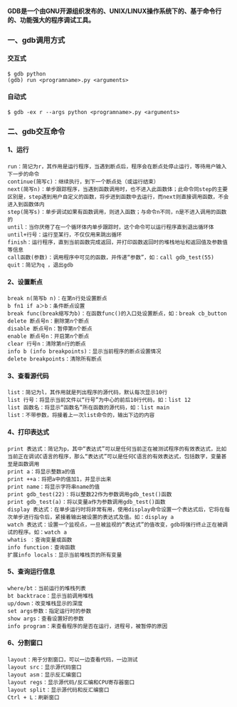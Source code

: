 #### GDB是一个由GNU开源组织发布的、UNIX/LINUX操作系统下的、基于命令行的、功能强大的程序调试工具。

### 一、gdb调用方式
#### 交互式
	$ gdb python
	(gdb) run <programname>.py <arguments>

#### 自动式
	$ gdb -ex r --args python <programname>.py <arguments>


### 二、gdb交互命令
#### 1、运行
	run：简记为r，其作用是运行程序，当遇到断点后，程序会在断点处停止运行，等待用户输入下一步的命令
	continue(简写c)：继续执行，到下一个断点处（或运行结束）
	next(简写n)：单步跟踪程序，当遇到函数调用时，也不进入此函数体；此命令同step的主要区别是，step遇到用户自定义的函数，将步进到函数中去运行，而next则直接调用函数，不会进入到函数体内
	step(简写s)：单步调试如果有函数调用，则进入函数；与命令n不同，n是不进入调用的函数的
	until：当你厌倦了在一个循环体内单步跟踪时，这个命令可以运行程序直到退出循环体
	until+行号：运行至某行，不仅仅用来跳出循环
	finish：运行程序，直到当前函数完成返回，并打印函数返回时的堆栈地址和返回值及参数值等信息
	call函数(参数)：调用程序中可见的函数，并传递“参数”，如：call gdb_test(55)
	quit：简记为q ，退出gdb
	
#### 2、设置断点
	break n(简写b n)：在第n行处设置断点
	b fn1 if a＞b：条件断点设置
	break func(break缩写为b)：在函数func()的入口处设置断点，如：break cb_button
	delete 断点号n：删除第n个断点
	disable 断点号n：暂停第n个断点
	enable 断点号n：开启第n个断点
	clear 行号n：清除第n行的断点
	info b (info breakpoints)：显示当前程序的断点设置情况
	delete breakpoints：清除所有断点
	
#### 3、查看源代码
	list：简记为l，其作用就是列出程序的源代码，默认每次显示10行
	list 行号：将显示当前文件以“行号”为中心的前后10行代码，如：list 12
	list 函数名：将显示“函数名”所在函数的源代码，如：list main
	list：不带参数，将接着上一次list命令的，输出下边的内容

#### 4、打印表达式
	print 表达式：简记为p，其中“表达式”可以是任何当前正在被测试程序的有效表达式，比如当前正在调试C语言的程序，那么“表达式”可以是任何C语言的有效表达式，包括数字，变量甚至是函数调用
	print a：将显示整数a的值
	print ++a：将把a中的值加1，并显示出来
	print name：将显示字符串name的值
	print gdb_test(22)：将以整数22作为参数调用gdb_test()函数
	print gdb_test(a)：将以变量a作为参数调用gdb_test()函数
	display 表达式：在单步运行时将非常有用，使用display命令设置一个表达式后，它将在每次单步进行指令后，紧接着输出被设置的表达式及值。如：display a
	watch 表达式：设置一个监视点，一旦被监视的“表达式”的值改变，gdb将强行终止正在被调试的程序。如：watch a
	whatis ：查询变量或函数
	info function：查询函数
	扩展info locals：显示当前堆栈页的所有变量
	
#### 5、查询运行信息
	where/bt：当前运行的堆栈列表
	bt backtrace：显示当前调用堆栈
	up/down：改变堆栈显示的深度
	set args参数：指定运行时的参数
	show args：查看设置好的参数
	info program：来查看程序的是否在运行，进程号，被暂停的原因
	
#### 6、分割窗口
	layout：用于分割窗口，可以一边查看代码，一边测试
	layout src：显示源代码窗口
	layout asm：显示反汇编窗口
	layout regs：显示源代码/反汇编和CPU寄存器窗口
	layout split：显示源代码和反汇编窗口
	Ctrl + L：刷新窗口
	
	

